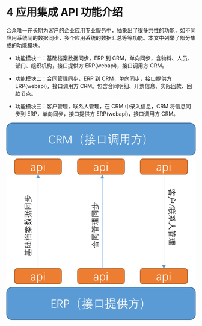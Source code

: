 # 4	应用集成 API 功能介绍

合众唯一在长期为客户的企业应用专业服务中，抽象出了很多共性的功能，如不同应用系统间的数据同步，多个应用系统的数据汇总等等功能。本文中列举了部分集成的功能模块。 

- 功能模块一：基础档案数据同步，ERP 到 CRM，单向同步，含物料、人员、部门、组织机构，接口提供方 ERP(webapi)，接口调用方 CRM。 

- 功能模块二：合同管理同步，ERP 到 CRM，单向同步，接口提供方 ERP(webapi)，接口调用方 CRM。包含合同明细、开票信息、实际回款、回款节点。 

- 功能模块三：客户管理，联系人管理，在 CRM 中录入信息，CRM 将信息同步到 ERP，单向同步，接口提供方 ERP(webapi)，接口调用方 CRM。 

![image](../../../image/JDCloud-WhitePaper/JDCloud-WhitePaper-Enterprise-Integration-Best-Practice-with-WanXiangAPI/appliction-intregration-api-introduction.png)
